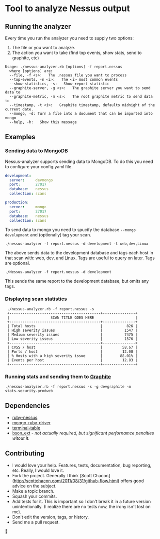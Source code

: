 # Tool to analyze Nessus output

## Running the analyzer
Every time you run the analyzer you need to supply two options:

1. The file or you want to analyze.
2. The action you want to take (find top events, show stats, send to graphite, etc)

```
Usage: ./nessus-analyzer.rb [options] -f report.nessus 
  where [options] are:
  --file, -f <s>:   The .nessus file you want to process
  --top-events, -n <i>:   The <i> most common events
  --show-statistics, -s:   Show report statistic
  --graphite-server, -g <s>:   The graphite server you want to send data to
  --graphite-metric, -m <s>:   The root graphite metric to send data to
  --timestamp, -t <i>:   Graphite timestamp, defaults midnight of the current date.
  --mongo, -d: Turn a file into a document that can be imported into mongo
  --help, -h:   Show this message
```

## Examples
### Sending data to MongoDB
Nessus-analyzer supports sending data to MongoDB. To do this you need to 
configure your config.yaml file.

```yaml
development:
  server:     devmongo
  port:       27017
  database:   nessus
  collection: scans

production:
  server:     mongo
  port:       27017
  database:   nessus
  collection: scans
```

To send data to mongo you need to spucify the database ```--mongo development```
and (optionally) tag your scan.

```./nessus-analyzer -f report.nessus -d development -t web,dev,Linux```


The above sends data to the development database and tags each host in that 
scan with: web, dev, and Linux. Tags are useful to query on later. Tags are 
optional. 

```./Nessus-analyzer -f report.nessus -d development```

This sends the same report to the development database, but omits any tags.


### Displaying scan statistics
``` 
 ./nessus-analyzer.rb -f report.nessus -s
 +------------------------------------------+---------------+
 |                   SCAN TITLE GOES HERE                   |
 +------------------------------------------+---------------+
 | Total hosts                              |           826 |
 | High severity issues                     |          1547 |
 | Medium severity issues                   |          7475 |
 | Low severity isseus                      |          1576 |
 +------------------------------------------+---------------+
 | CVSS / host                              |         58.67 |
 | Ports / host                             |         12.00 |
 | % Hosts with a high severity issue       |        88.01% |
 | Events per host                          |         12.83 |
 +------------------------------------------+---------------+
```
### Running stats and sending them to [ Graphite ](http://graphite.wikidot.com/)
```
./nessus-analyzer.rb -f report.nessus -s -g devgraphite -m stats.security.prodweb
```

## Dependencies
* [ ruby-nessus ](https://github.com/mephux/ruby-nessus)
* [mongo-ruby-driver](https://github.com/mongodb/mongo-ruby-driver)
* [terminal-table](https://github.com/visionmedia/terminal-table)
* [bson_ext](https://rubygems.org/gems/bson_ext) - *not actually required, but significant perfornamce penalties witout it.*

## Contributing
* I would love your help. Features, tests, documentation, bug reporting, etc.
Really, I would love it.
* Fork the project. Generally I think [Scott Chacon]
(http://scottchacon.com/2011/08/31/github-flow.html) offers good advice on the
subject.
* Make a topic branch.
* Squash your commits.
* Add tests for it. This is important so I don't break it in a
  future version unintentionally. (I realize there are no tests now, the irony
  isn't lost on me).
* Don't edit the version, tags, or history.
* Send me a pull request. 

:beers:
